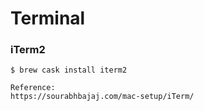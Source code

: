 # Terminal

### iTerm2

```
$ brew cask install iterm2

Reference:
https://sourabhbajaj.com/mac-setup/iTerm/
```



